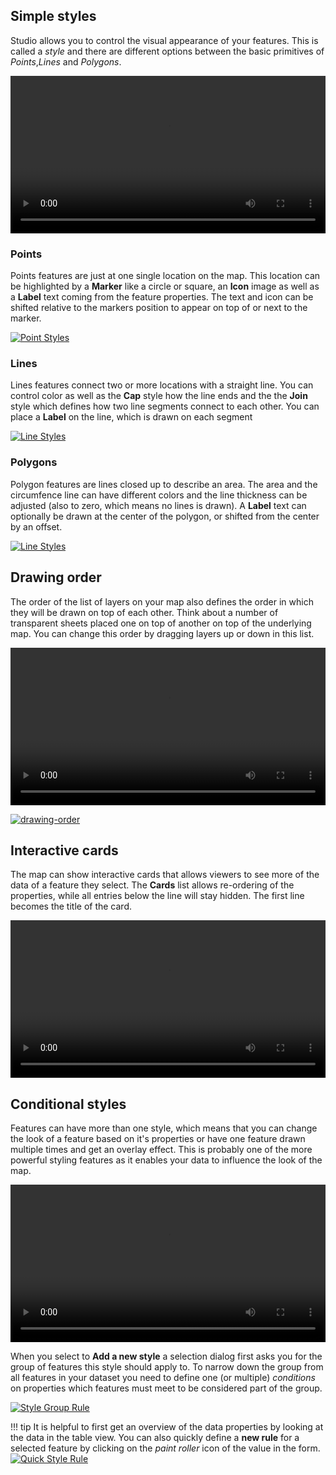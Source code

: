 ## Simple styles

Studio allows you to control the visual appearance of your features. This is
called a _style_ and there are different options between the basic primitives
of _Points_,_Lines_ and _Polygons_. 

<video width="100%"  controls>
  <source src="../assets/videos/simple-styles.mp4" type="video/mp4">
Your browser does not support the video tag.
</video>   

### Points

Points features are just at one single location on the map. This location can
be highlighted by a **Marker** like a circle or square, an **Icon** image as
well as a **Label** text coming from the feature properties. The text and icon
can be shifted relative to the markers position to appear on top of or next to
the marker.

[![Point Styles](../assets/images/point-styles.png)](../assets/images/point-styles.png)

### Lines

Lines features connect two or more locations with a straight line. You can
control color as well as the **Cap** style how the line ends and the the
**Join** style which defines how two line segments connect to each other.
You can place a **Label** on the line, which is drawn on each segment

[![Line Styles](../assets/images/line-styles.png)](../assets/images/line-styles.png)

### Polygons

Polygon features are lines closed up to describe an area. The area and the 
circumfence line can have different colors and the line thickness can be 
adjusted (also to zero, which means no lines is drawn). A **Label** text can
optionally be drawn at the center of the polygon, or shifted from the center
by an offset.

[![Line Styles](../assets/images/line-styles.png)](../assets/images/line-styles.png)


## Drawing order

The order of the list of layers on your map also defines the order in which
they will be drawn on top of each other. Think about a number of transparent
sheets placed one on top of another on top of the underlying map. You can
change this order by dragging layers up or down in this list.

<video width="100%"  controls>
  <source src="../assets/videos/drawing-order.mp4" type="video/mp4">
Your browser does not support the video tag.
</video>   

[![drawing-order](../assets/images/drawing-order.png)](../assets/images/drawing-order.png)

## Interactive cards

The map can show interactive cards that allows viewers to see more of the data of a
feature they select. The **Cards** list allows re-ordering of the properties, while
all entries below the line will stay hidden. The first line becomes the title of the card.

<video width="100%"  controls>
  <source src="../assets/videos/interactive-cards.mp4" type="video/mp4">
Your browser does not support the video tag.
</video>   

## Conditional styles

Features can have more than one style, which means that you can change the look of a feature
based on it's properties or have one feature drawn multiple times and get an overlay effect.
This is probably one of the more powerful styling features as it enables your data to influence
the look of the map.

<video width="100%"  controls>
  <source src="../assets/videos/conditional-styling.mp4" type="video/mp4">
Your browser does not support the video tag.
</video>   

When you select to **Add a new style** a selection dialog first asks you for the group of 
features this style should apply to. To narrow down the group from all features in your dataset
you need to define one (or multiple) _conditions_ on properties which features must meet to 
be considered part of the group. 

[![Style Group Rule](../assets/images/style-group-rule.png)](../assets/images/style-group-rule.png)


!!! tip
    It is helpful to first get an overview of the data properties by looking at the data in 
    the table view. You can also quickly define a **new rule** for a selected feature by
    clicking on the _paint roller_ icon of the value in the form. 
    [![Quick Style Rule](../assets/images/quick-style-rule.png)](../assets/images/quick-style-rule.png)

